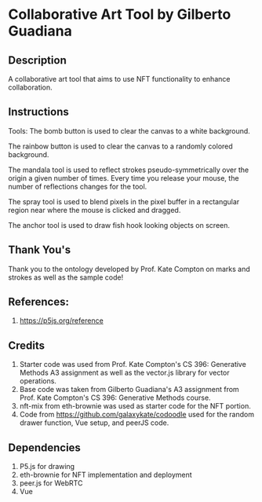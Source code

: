 # Collaborative Art Tool by Gilberto Guadiana

## Description
A collaborative art tool that aims to use NFT functionality to enhance collaboration.

## Instructions
Tools:
The bomb button is used to clear the canvas to a white background.

The rainbow button is used to clear the canvas to a randomly colored background.

The mandala tool is used to reflect strokes pseudo-symmetrically over the origin a given number of times. Every time you release your mouse, the number of reflections changes for the tool.

The spray tool is used to blend pixels in the pixel buffer in a rectangular region near where the mouse is clicked and dragged.

The anchor tool is used to draw fish hook looking objects on screen.

## Thank You's
Thank you to the ontology developed by Prof. Kate Compton on marks and strokes as well as the sample code!

## References:
1. https://p5js.org/reference

## Credits
1. Starter code was used from Prof. Kate Compton's CS 396: Generative Methods A3 assignment as well as the vector.js library for vector operations.
2. Base code was taken from Gilberto Guadiana's A3 assignment from Prof. Kate Compton's CS 396: Generative Methods course.
3. nft-mix from eth-brownie was used as starter code for the NFT portion.
4. Code from https://github.com/galaxykate/codoodle used for the random drawer function, Vue setup, and peerJS code.

## Dependencies
1. P5.js for drawing
2. eth-brownie for NFT implementation and deployment
3. peer.js for WebRTC
4. Vue
